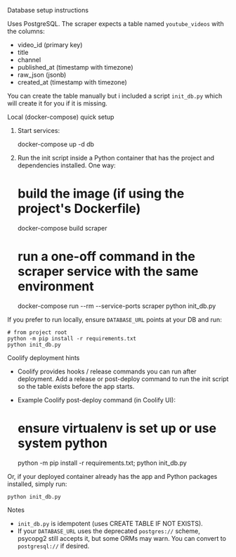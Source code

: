 Database setup instructions

Uses PostgreSQL. The scraper expects a table named `youtube_videos` with the columns:

- video_id (primary key)
- title
- channel
- published_at (timestamp with timezone)
- raw_json (jsonb)
- created_at (timestamp with timezone)

You can create the table manually but i included a script `init_db.py` which will create it for you if it is missing.

Local (docker-compose) quick setup

1. Start services:

    docker-compose up -d db

2. Run the init script inside a Python container that has the project and dependencies installed. One way:

    # build the image (if using the project's Dockerfile)
    docker-compose build scraper

    # run a one-off command in the scraper service with the same environment
    docker-compose run --rm --service-ports scraper python init_db.py

If you prefer to run locally, ensure `DATABASE_URL` points at your DB and run:

    # from project root
    python -m pip install -r requirements.txt
    python init_db.py

Coolify deployment hints

- Coolify provides hooks / release commands you can run after deployment. Add a release or post-deploy command to run the init script so the table exists before the app starts.
- Example Coolify post-deploy command (in Coolify UI):

    # ensure virtualenv is set up or use system python
    python -m pip install -r requirements.txt; python init_db.py

Or, if your deployed container already has the app and Python packages installed, simply run:

    python init_db.py

Notes

- `init_db.py` is idempotent (uses CREATE TABLE IF NOT EXISTS).
- If your `DATABASE_URL` uses the deprecated `postgres://` scheme, psycopg2 still accepts it, but some ORMs may warn. You can convert to `postgresql://` if desired.
